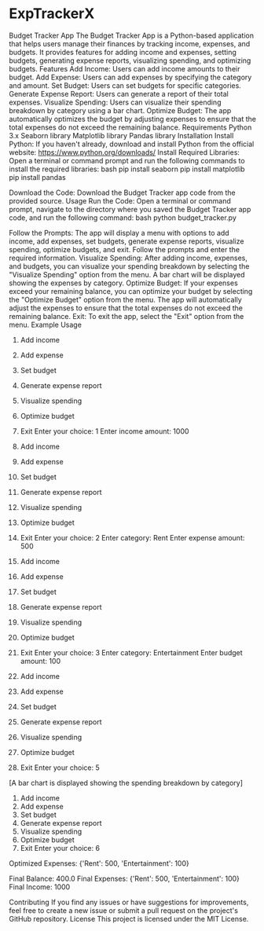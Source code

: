 # ExpTrackerX

Budget Tracker App
The Budget Tracker App is a Python-based application that helps users manage their finances by tracking income, expenses, and budgets. It provides features for adding income and expenses, setting budgets, generating expense reports, visualizing spending, and optimizing budgets.
Features
Add Income: Users can add income amounts to their budget.
Add Expense: Users can add expenses by specifying the category and amount.
Set Budget: Users can set budgets for specific categories.
Generate Expense Report: Users can generate a report of their total expenses.
Visualize Spending: Users can visualize their spending breakdown by category using a bar chart.
Optimize Budget: The app automatically optimizes the budget by adjusting expenses to ensure that the total expenses do not exceed the remaining balance.
Requirements
Python 3.x
Seaborn library
Matplotlib library
Pandas library
Installation
Install Python: If you haven't already, download and install Python from the official website: https://www.python.org/downloads/
Install Required Libraries: Open a terminal or command prompt and run the following commands to install the required libraries:
bash
pip install seaborn
pip install matplotlib
pip install pandas

Download the Code: Download the Budget Tracker app code from the provided source.
Usage
Run the Code: Open a terminal or command prompt, navigate to the directory where you saved the Budget Tracker app code, and run the following command:
bash
python budget_tracker.py

Follow the Prompts: The app will display a menu with options to add income, add expenses, set budgets, generate expense reports, visualize spending, optimize budgets, and exit. Follow the prompts and enter the required information.
Visualize Spending: After adding income, expenses, and budgets, you can visualize your spending breakdown by selecting the "Visualize Spending" option from the menu. A bar chart will be displayed showing the expenses by category.
Optimize Budget: If your expenses exceed your remaining balance, you can optimize your budget by selecting the "Optimize Budget" option from the menu. The app will automatically adjust the expenses to ensure that the total expenses do not exceed the remaining balance.
Exit: To exit the app, select the "Exit" option from the menu.
Example Usage
1. Add income
2. Add expense
3. Set budget
4. Generate expense report
5. Visualize spending
6. Optimize budget
7. Exit
Enter your choice: 1
Enter income amount: 1000

1. Add income
2. Add expense
3. Set budget
4. Generate expense report
5. Visualize spending
6. Optimize budget
7. Exit
Enter your choice: 2
Enter category: Rent
Enter expense amount: 500

1. Add income
2. Add expense
3. Set budget
4. Generate expense report
5. Visualize spending
6. Optimize budget
7. Exit
Enter your choice: 3
Enter category: Entertainment
Enter budget amount: 100

1. Add income
2. Add expense
3. Set budget
4. Generate expense report
5. Visualize spending
6. Optimize budget
7. Exit
Enter your choice: 5

[A bar chart is displayed showing the spending breakdown by category]

1. Add income
2. Add expense
3. Set budget
4. Generate expense report
5. Visualize spending
6. Optimize budget
7. Exit
Enter your choice: 6

Optimized Expenses: {'Rent': 500, 'Entertainment': 100}

Final Balance: 400.0
Final Expenses: {'Rent': 500, 'Entertainment': 100}
Final Income: 1000

Contributing
If you find any issues or have suggestions for improvements, feel free to create a new issue or submit a pull request on the project's GitHub repository.
License
This project is licensed under the MIT License.
